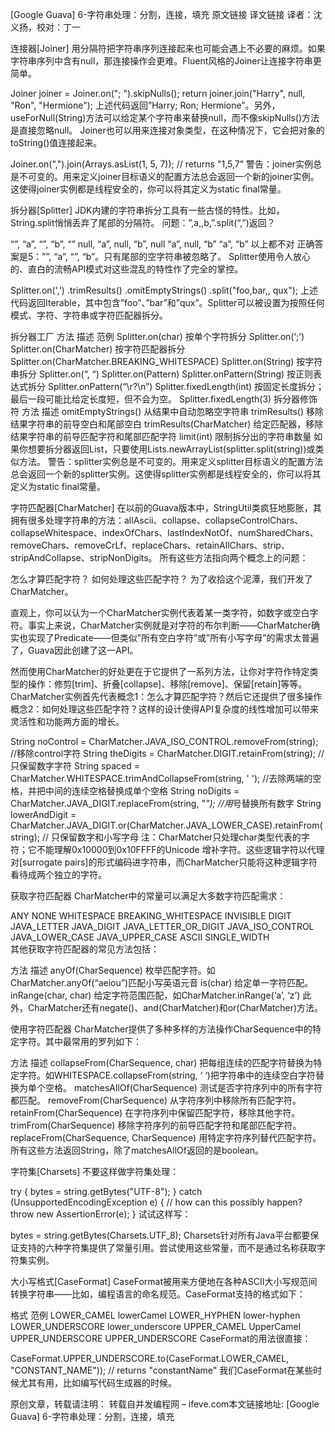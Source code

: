 [Google Guava] 6-字符串处理：分割，连接，填充
原文链接 译文链接 译者：沈义扬，校对：丁一

连接器[Joiner]
用分隔符把字符串序列连接起来也可能会遇上不必要的麻烦。如果字符串序列中含有null，那连接操作会更难。Fluent风格的Joiner让连接字符串更简单。

Joiner joiner = Joiner.on("; ").skipNulls();
return joiner.join("Harry", null, "Ron", "Hermione");
上述代码返回”Harry; Ron; Hermione”。另外，useForNull(String)方法可以给定某个字符串来替换null，而不像skipNulls()方法是直接忽略null。 Joiner也可以用来连接对象类型，在这种情况下，它会把对象的toString()值连接起来。

Joiner.on(",").join(Arrays.asList(1, 5, 7)); // returns "1,5,7"
警告：joiner实例总是不可变的。用来定义joiner目标语义的配置方法总会返回一个新的joiner实例。这使得joiner实例都是线程安全的，你可以将其定义为static final常量。

拆分器[Splitter]
JDK内建的字符串拆分工具有一些古怪的特性。比如，String.split悄悄丢弃了尾部的分隔符。 问题：”,a,,b,”.split(“,”)返回？

“”, “a”, “”, “b”, “”
null, “a”, null, “b”, null
“a”, null, “b”
“a”, “b”
以上都不对
正确答案是5：””, “a”, “”, “b”。只有尾部的空字符串被忽略了。 Splitter使用令人放心的、直白的流畅API模式对这些混乱的特性作了完全的掌控。

Splitter.on(',')
        .trimResults()
        .omitEmptyStrings()
        .split("foo,bar,,   qux");
上述代码返回Iterable<String>，其中包含”foo”、”bar”和”qux”。Splitter可以被设置为按照任何模式、字符、字符串或字符匹配器拆分。

拆分器工厂
方法	描述	范例
Splitter.on(char)	按单个字符拆分	Splitter.on(‘;’)
Splitter.on(CharMatcher)	按字符匹配器拆分	Splitter.on(CharMatcher.BREAKING_WHITESPACE)
Splitter.on(String)	按字符串拆分	Splitter.on(“,   “)
Splitter.on(Pattern) Splitter.onPattern(String)	按正则表达式拆分	Splitter.onPattern(“\r?\n”)
Splitter.fixedLength(int)	按固定长度拆分；最后一段可能比给定长度短，但不会为空。	Splitter.fixedLength(3)
拆分器修饰符
方法	描述
omitEmptyStrings()	从结果中自动忽略空字符串
trimResults()	移除结果字符串的前导空白和尾部空白
trimResults(CharMatcher)	给定匹配器，移除结果字符串的前导匹配字符和尾部匹配字符
limit(int)	限制拆分出的字符串数量
如果你想要拆分器返回List，只要使用Lists.newArrayList(splitter.split(string))或类似方法。 警告：splitter实例总是不可变的。用来定义splitter目标语义的配置方法总会返回一个新的splitter实例。这使得splitter实例都是线程安全的，你可以将其定义为static final常量。

字符匹配器[CharMatcher]
在以前的Guava版本中，StringUtil类疯狂地膨胀，其拥有很多处理字符串的方法：allAscii、collapse、collapseControlChars、collapseWhitespace、indexOfChars、lastIndexNotOf、numSharedChars、removeChars、removeCrLf、replaceChars、retainAllChars、strip、stripAndCollapse、stripNonDigits。 所有这些方法指向两个概念上的问题：

怎么才算匹配字符？
如何处理这些匹配字符？
为了收拾这个泥潭，我们开发了CharMatcher。

直观上，你可以认为一个CharMatcher实例代表着某一类字符，如数字或空白字符。事实上来说，CharMatcher实例就是对字符的布尔判断——CharMatcher确实也实现了Predicate<Character>——但类似”所有空白字符”或”所有小写字母”的需求太普遍了，Guava因此创建了这一API。

然而使用CharMatcher的好处更在于它提供了一系列方法，让你对字符作特定类型的操作：修剪[trim]、折叠[collapse]、移除[remove]、保留[retain]等等。CharMatcher实例首先代表概念1：怎么才算匹配字符？然后它还提供了很多操作概念2：如何处理这些匹配字符？这样的设计使得API复杂度的线性增加可以带来灵活性和功能两方面的增长。

String noControl = CharMatcher.JAVA_ISO_CONTROL.removeFrom(string); //移除control字符
String theDigits = CharMatcher.DIGIT.retainFrom(string); //只保留数字字符
String spaced = CharMatcher.WHITESPACE.trimAndCollapseFrom(string, ' ');
//去除两端的空格，并把中间的连续空格替换成单个空格
String noDigits = CharMatcher.JAVA_DIGIT.replaceFrom(string, "*"); //用*号替换所有数字
String lowerAndDigit = CharMatcher.JAVA_DIGIT.or(CharMatcher.JAVA_LOWER_CASE).retainFrom(string);
// 只保留数字和小写字母
注：CharMatcher只处理char类型代表的字符；它不能理解0x10000到0x10FFFF的Unicode 增补字符。这些逻辑字符以代理对[surrogate pairs]的形式编码进字符串，而CharMatcher只能将这种逻辑字符看待成两个独立的字符。

获取字符匹配器
CharMatcher中的常量可以满足大多数字符匹配需求：

ANY	NONE	WHITESPACE	BREAKING_WHITESPACE
INVISIBLE	DIGIT	JAVA_LETTER	JAVA_DIGIT
JAVA_LETTER_OR_DIGIT	JAVA_ISO_CONTROL	JAVA_LOWER_CASE	JAVA_UPPER_CASE
ASCII	SINGLE_WIDTH		
其他获取字符匹配器的常见方法包括：

方法	描述
anyOf(CharSequence)	枚举匹配字符。如CharMatcher.anyOf(“aeiou”)匹配小写英语元音
is(char)	给定单一字符匹配。
inRange(char, char)	给定字符范围匹配，如CharMatcher.inRange(‘a’, ‘z’)
此外，CharMatcher还有negate()、and(CharMatcher)和or(CharMatcher)方法。

使用字符匹配器
CharMatcher提供了多种多样的方法操作CharSequence中的特定字符。其中最常用的罗列如下：

方法	描述
collapseFrom(CharSequence,   char)	把每组连续的匹配字符替换为特定字符。如WHITESPACE.collapseFrom(string, ‘ ‘)把字符串中的连续空白字符替换为单个空格。
matchesAllOf(CharSequence)	测试是否字符序列中的所有字符都匹配。
removeFrom(CharSequence)	从字符序列中移除所有匹配字符。
retainFrom(CharSequence)	在字符序列中保留匹配字符，移除其他字符。
trimFrom(CharSequence)	移除字符序列的前导匹配字符和尾部匹配字符。
replaceFrom(CharSequence,   CharSequence)	用特定字符序列替代匹配字符。
所有这些方法返回String，除了matchesAllOf返回的是boolean。

字符集[Charsets]
不要这样做字符集处理：

try {
    bytes = string.getBytes("UTF-8");
} catch (UnsupportedEncodingException e) {
    // how can this possibly happen?
    throw new AssertionError(e);
}
试试这样写：

bytes = string.getBytes(Charsets.UTF_8);
Charsets针对所有Java平台都要保证支持的六种字符集提供了常量引用。尝试使用这些常量，而不是通过名称获取字符集实例。

大小写格式[CaseFormat]
CaseFormat被用来方便地在各种ASCII大小写规范间转换字符串——比如，编程语言的命名规范。CaseFormat支持的格式如下：

格式	范例
LOWER_CAMEL	lowerCamel
LOWER_HYPHEN	lower-hyphen
LOWER_UNDERSCORE	lower_underscore
UPPER_CAMEL	UpperCamel
UPPER_UNDERSCORE	UPPER_UNDERSCORE
CaseFormat的用法很直接：

CaseFormat.UPPER_UNDERSCORE.to(CaseFormat.LOWER_CAMEL, "CONSTANT_NAME")); // returns "constantName"
我们CaseFormat在某些时候尤其有用，比如编写代码生成器的时候。

原创文章，转载请注明： 转载自并发编程网 – ifeve.com本文链接地址: [Google Guava] 6-字符串处理：分割，连接，填充